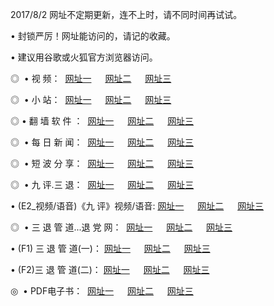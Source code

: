 2017/8/2 网址不定期更新，连不上时，请不同时间再试试。
<p>• 封锁严厉！网址能访问的，请记的收藏。
<p>• 建议用谷歌或火狐官方浏览器访问。
<p>◎   • 视 频： 
<a href="http://sz.rtmuller.net/tv/" target="_blank">网址一</a> 　 
<a href="http://c.bnnd.bid/9018.html" target="_blank">网址二</a> 　 
<a href="http://c.bnnd.bid/9449.html" target="_blank">网址三</a></p>
<p>◎ </span>  •  小 站：  
<a href="http://sz.rtmuller.net/" target="_blank">网址一</a> 　 
<a href="http://c.bnnd.bid/" target="_blank">网址二</a> 　 
<a href="http://c.bnnd.bid/read/" target="_blank">网址三</a></p>
<p>◎  • 翻 墙 软 件 ：  
<a href="http://sz.rtmuller.net/ff/index.html" target="_blank">网址一</a> 　 
<a href="http://c.bnnd.bid/s/read/a1_nd.html" target="_blank">网址二</a> 　 
<a href="http://c.bnnd.bid/ff/index.html" target="_blank">网址三</a></p>
<p>◎ </span>  • 每 日 新 闻：  
<a href="http://sz.rtmuller.net/day/index.html" target="_blank">网址一</a> 　 
<a href="http://c.bnnd.bid/day/" target="_blank">网址二</a> 　 
<a href="http://c.bnnd.bid/day/index.html" target="_blank">网址三</a></p>
<p>◎ </span>  • 短 波 分 享：  
<a href="http://sz.rtmuller.net/h/index.html" target="_blank">网址一</a> 　 
<a href="http://c.bnnd.bid/h/" target="_blank">网址二</a> 　 
<a href="http://c.bnnd.bid/h/index.html" target="_blank">网址三</a></p>
<p>◎   • 九 评.三 退：  
<a href="http://sz.rtmuller.net/t/index.html" target="_blank">网址一</a> 　 
<a href="http://c.bnnd.bid/v2/index.html" target="_blank">网址二</a> 　 
<a href="http://c.bnnd.bid/tt/index.html" target="_blank">网址三</a> 　</p>
<p>  • (E2_视频/语音)《九 评》视频/语音: 
<a href="http://c.bnnd.bid/7738.html" target="_blank">网址一</a> 　 
<a href="http://c.bnnd.bid/7614.html" target="_blank">网址二</a> 　 
<a href="http://c.bnnd.bid/7633.html" target="_blank">网址三</a></p>
<p>◎   • 三 退 管 道...退 党 网：  
<a href="http://sz.rtmuller.net/go/td1.html" target="_blank">网址一</a> 　 
<a href="http://c.bnnd.bid/go/td2.html" target="_blank">网址二</a> 　 
<a href="http://c.bnnd.bid/go/td3.html" target="_blank">网址三</a></p>
<p>  • (F1) 三 退 管 道(一)： 
<a href="http://sz.rtmuller.net/dd/" target="_blank">网址一</a> 　 
<a href="http://c.bnnd.bid/s/read/a1_tdx.html" target="_blank">网址二</a> 　 
<a href="http://c.bnnd.bid/dd/" target="_blank">网址三</a></p>
<p>  • (F2)三 退 管 道(二)： 
<a href="http://c.bnnd.bid/d/" target="_blank">网址一</a> 　 
<a href="http://c.bnnd.bid/d/" target="_blank">网址二</a> 　 
<a href="http://c.bnnd.bid/d/" target="_blank">网址三</a></p>
<p>◎   • PDF电子书：  
<a href="http://c.bnnd.bid/p/" target="_blank">网址一</a> 　 
<a href="http://c.bnnd.bid/p/" target="_blank">网址二</a> 　 
<a href="http://c.bnnd.bid/p/" target="_blank">网址三</a></p>